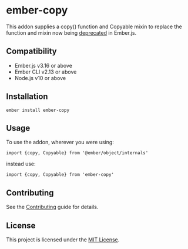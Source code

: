 ember-copy
==============================================================================

This addon supplies a copy() function and Copyable mixin to replace the function and mixin now being [deprecated](https://github.com/emberjs/rfcs/pull/322) in Ember.js. 


Compatibility
------------------------------------------------------------------------------

* Ember.js v3.16 or above
* Ember CLI v2.13 or above
* Node.js v10 or above


Installation
------------------------------------------------------------------------------

```
ember install ember-copy
```


Usage
------------------------------------------------------------------------------

To use the addon, wherever you were using:

`import {copy, Copyable} from '@ember/object/internals'`

instead use:

`import {copy, Copyable} from 'ember-copy'`



Contributing
------------------------------------------------------------------------------

See the [Contributing](CONTRIBUTING.md) guide for details.


License
------------------------------------------------------------------------------

This project is licensed under the [MIT License](LICENSE.md).
